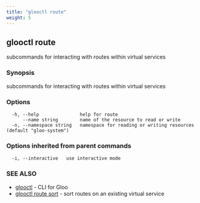 ```yaml
---
title: "glooctl route"
weight: 5
---
```

## glooctl route

subcommands for interacting with routes within virtual services

### Synopsis

subcommands for interacting with routes within virtual services

### Options

```
  -h, --help               help for route
      --name string        name of the resource to read or write
  -n, --namespace string   namespace for reading or writing resources (default "gloo-system")
```

### Options inherited from parent commands

```
  -i, --interactive   use interactive mode
```

### SEE ALSO

* [glooctl](glooctl)	 - CLI for Gloo
* [glooctl route sort](glooctl_route_sort)	 - sort routes on an existing virtual service

